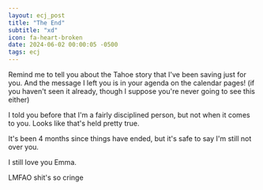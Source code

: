 ```yaml
---
layout: ecj_post
title: "The End"
subtitle: "xd"
icon: fa-heart-broken
date: 2024-06-02 00:00:05 -0500
tags: ecj
---
```


Remind me to tell you about the Tahoe story that I've been saving just for you. And the message I left you is in your agenda on the calendar pages! (if you haven't seen it already, though I suppose you're never going to see this either)

I told you before that I'm a fairly disciplined person, but not when it comes to you. Looks like that's held pretty true.

It's been 4 months since things have ended, but it's safe to say I'm still not over you.

I still love you Emma.

LMFAO shit's so cringe
